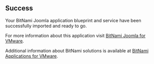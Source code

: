 [BitNami Applications for VMware]: http://bitnami.org/vmware "BitNami Applications for VMware"
[BitNami Joomla for VMware]: http://bitnami.org/vmware/joomla "Joomla Gallery for VMware"


## Success
Your BitNami Joomla application blueprint and service have been successfully imported and ready to go.

For more information about this application visit [BitNami Joomla for VMware].

Additional information about BitNami solutions is available at [BitNami Applications for VMware].

